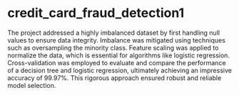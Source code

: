 # credit_card_fraud_detection1
The project addressed a highly imbalanced dataset by first handling null values to ensure data integrity. Imbalance was mitigated using techniques such as oversampling the minority class. Feature scaling was applied to normalize the data, which is essential for algorithms like logistic regression. Cross-validation was employed to evaluate and compare the performance of a decision tree and logistic regression, ultimately achieving an impressive accuracy of 99.97%. This rigorous approach ensured robust and reliable model selection.







